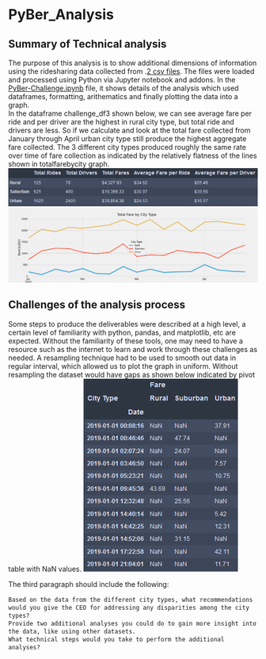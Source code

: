 # PyBer_Analysis
## Summary of Technical analysis
The purpose of this analysis is to show additional dimensions of information using the ridesharing data collected from .[2 csv files](https://github.com/tienl/PyBer_Analysis/tree/master/Resources). The files were loaded and processed using Python via Jupyter notebook and addons.  In the [PyBer-Challenge.ipynb](PyBer-Challenge.ipynb) file, it shows details of the analysis which used dataframes, formatting, arithematics and finally plotting the data into a graph.  
In the dataframe challenge_df3 shown below, we can see average fare per ride and per driver are the highest in rural city type, but total ride and drivers are less.  So if we calculate and look at the total fare collected from January through April urban city type still produce the highest aggregate fare collected.  The 3 different city types produced roughly the same rate over time of fare collection as indicated by the relatively flatness of the lines shown in totalfarebycity graph.  
![challenge_df3](/analysis/DF.png)
![totalfarebycity](/analysis/totalfarebycity.png)

## Challenges of the analysis process 
Some steps to produce the deliverables were described at a high level, a certain level of familiarity with python, pandas, and matplotlib, etc are expected.  Without the familiarity of these tools, one may need to have a resource such as the internet to learn and work through these challenges as needed.  A resampling technique had to be used to smooth out data in regular interval, which allowed us to plot the graph in uniform.  Without resampling the dataset would have gaps as shown below indicated by pivot table with NaN values.
![NaN](/analysis/NaN.png)



The third paragraph should include the following:

    Based on the data from the different city types, what recommendations would you give the CEO for addressing any disparities among the city types?
    Provide two additional analyses you could do to gain more insight into the data, like using other datasets.
    What technical steps would you take to perform the additional analyses?
